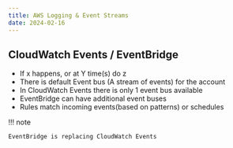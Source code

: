 ```yaml
---
title: AWS Logging & Event Streams
date: 2024-02-16
---
```


## CloudWatch Events / EventBridge

- If x happens, or at Y time(s) do z
- There is default Event bus (A stream of events) for the account
- In CloudWatch Events there is only 1 event bus available
- EventBridge can have additional event buses
- Rules match incoming events(based on patterns) or schedules

!!! note

    EventBridge is replacing CloudWatch Events